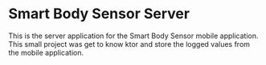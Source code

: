 # Smart Body Sensor Server
This is the server application for the Smart Body Sensor mobile application.
This small project was get to know ktor and store the logged values from the mobile application.
